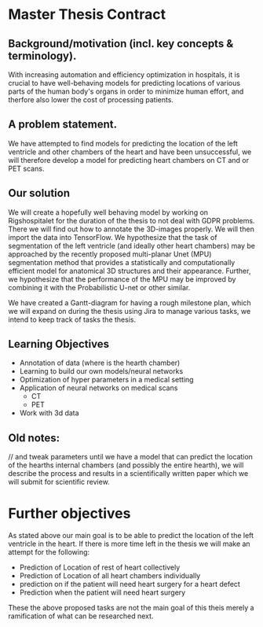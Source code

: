 # Master Thesis Contract

## Background/motivation (incl. key concepts & terminology).
With increasing automation and efficiency optimization in hospitals, it is crucial to have well-behaving models for predicting locations of various parts of the human body's organs in order to minimize human effort, and therfore also lower the cost of processing patients.

## A problem statement.
We have attempted to find models for predicting the location of the left ventricle and other chambers of the heart and have been unsuccessful, we will therefore develop a model for predicting heart chambers on CT and or PET scans.

## Our solution
We will create a hopefully well behaving model by working on Rigshospitalet for the duration of the thesis to not deal with GDPR problems. There we will find out how to annotate the 3D-images properly. We will then import the data into TensorFlow. We hypothesize that the task of segmentation of the left ventricle (and ideally other heart chambers) may be approached by the recently proposed multi-planar Unet (MPU) segmentation method that provides a statistically and computationally efficient model for anatomical 3D structures and their appearance. Further, we hypothesize that the performance of the MPU may be improved by combining it with the Probabilistic U-net or other similar.

We have created a Gantt-diagram for having a rough milestone plan, which we will expand on during the thesis using Jira to manage various tasks, we intend to keep track of tasks the thesis.

## Learning Objectives
- Annotation of data (where is the hearth chamber)
- Learning to build our own models/neural networks
- Optimization of hyper parameters in a medical setting
- Application of neural networks on medical scans
  - CT
  - PET
- Work with 3d data

## Old notes:
// and tweak parameters until we have a model that can predict the location of the hearths internal chambers (and possibly the entire hearth), we will describe the process and results in a scientifically written paper which we will submit for scientific review.

# Further objectives
As stated above our main goal is to be able to predict the location of the left ventricle in the heart. If there is more time left in the thesis we will make an attempt for the following:
- Prediction of Location of rest of heart collectively
- Prediction of Location of all heart chambers individually
- prediction on if the patient will need heart surgery for a heart defect
- Prediction when the patient will need heart surgery

These the above proposed tasks are not the main goal of this theis merely a ramification of what can be researched next.